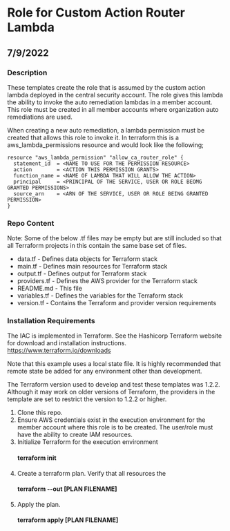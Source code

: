 # Role for Custom Action Router Lambda
## 7/9/2022

### Description
These templates create the role that is assumed by the custom action lambda deployed in
the central security account.  The role gives this lambda the ability to invoke the auto
remediation lambdas in a member account.  This role must be created in all member accounts
where organization auto remediations are used.

When creating a new auto remediation, a lambda permission must be created that allows
this role to invoke it.  In terraform this is a aws_lambda_permissions resource and would look 
like the following;

```
resource "aws_lambda_permission" "allow_ca_router_role" {
  statement_id  = <NAME TO USE FOR THE PERMISSION RESOURCE>
  action        = <ACTION THIS PERMISSION GRANTS>
  function_name = <NAME OF LAMBDA THAT WILL ALLOW THE ACTION>
  principal     = <PRINCIPAL OF THE SERVICE, USER OR ROLE BEOMG GRAMTED PERMISSIONS>
  source_arn    = <ARN OF THE SERVICE, USER OR ROLE BEING GRANTED PERMISSION>
}
```

### Repo Content
Note: Some of the below .tf files may be empty but are still included so that all
Terraform projects in this contain the same base set of files.
- data.tf  - Defines data objects for Terraform stack
- main.tf  - Defines main resources for Terraform stack 
- output.tf  - Defines output for Terraform stack
- providers.tf  - Defines the AWS provider for the Terraform stack
- README.md - This file
- variables.tf - Defines the variables for the Terraform stack
- version.tf - Contains the Terraform and provider version requirements

### Installation Requirements
The IAC is implemented in Terraform.  See the Hashicorp Terraform 
website for download and installation instructions.
https://www.terraform.io/downloads

Note that this example uses a local state file.  It is highly recommended that
remote state be added for any environment other than development.

The Terraform version used to develop and test these templates was 1.2.2. Although 
it may work on older versions of Terraform, the providers in the template are set to restrict
the version to 1.2.2 or higher.

1. Clone this repo. 
2. Ensure AWS credentials exist in the execution environment for the member account where this
   role is to be created.  The user/role must have the ability to create IAM resources.
3. Initialize Terraform for the execution environment
   #### terraform init
4. Create a terraform plan. Verify that all resources the 
   #### terraform --out [PLAN FILENAME]
5. Apply the plan.
   #### terraform apply [PLAN FILENAME]

